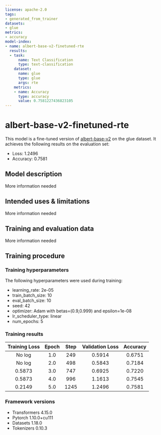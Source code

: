 ```yaml
---
license: apache-2.0
tags:
- generated_from_trainer
datasets:
- glue
metrics:
- accuracy
model-index:
- name: albert-base-v2-finetuned-rte
  results:
  - task:
      name: Text Classification
      type: text-classification
    dataset:
      name: glue
      type: glue
      args: rte
    metrics:
    - name: Accuracy
      type: accuracy
      value: 0.7581227436823105
---
```


<!-- This model card has been generated automatically according to the information the Trainer had access to. You
should probably proofread and complete it, then remove this comment. -->

# albert-base-v2-finetuned-rte

This model is a fine-tuned version of [albert-base-v2](https://huggingface.co/albert-base-v2) on the glue dataset.
It achieves the following results on the evaluation set:
- Loss: 1.2496
- Accuracy: 0.7581

## Model description

More information needed

## Intended uses & limitations

More information needed

## Training and evaluation data

More information needed

## Training procedure

### Training hyperparameters

The following hyperparameters were used during training:
- learning_rate: 2e-05
- train_batch_size: 10
- eval_batch_size: 10
- seed: 42
- optimizer: Adam with betas=(0.9,0.999) and epsilon=1e-08
- lr_scheduler_type: linear
- num_epochs: 5

### Training results

| Training Loss | Epoch | Step | Validation Loss | Accuracy |
|:-------------:|:-----:|:----:|:---------------:|:--------:|
| No log        | 1.0   | 249  | 0.5914          | 0.6751   |
| No log        | 2.0   | 498  | 0.5843          | 0.7184   |
| 0.5873        | 3.0   | 747  | 0.6925          | 0.7220   |
| 0.5873        | 4.0   | 996  | 1.1613          | 0.7545   |
| 0.2149        | 5.0   | 1245 | 1.2496          | 0.7581   |


### Framework versions

- Transformers 4.15.0
- Pytorch 1.10.0+cu111
- Datasets 1.18.0
- Tokenizers 0.10.3
